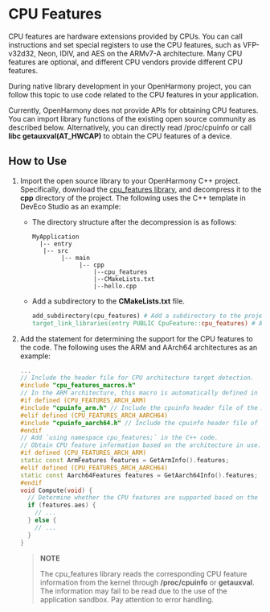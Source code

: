 # CPU Features

CPU features are hardware extensions provided by CPUs. You can call instructions and set special registers to use the CPU features, such as VFP-v32d32, Neon, IDIV, and AES on the ARMv7-A architecture. Many CPU features are optional, and different CPU vendors provide different CPU features.


During native library development in your OpenHarmony project, you can follow this topic to use code related to the CPU features in your application.


Currently, OpenHarmony does not provide APIs for obtaining CPU features. You can import library functions of the existing open source community as described below. Alternatively, you can directly read /proc/cpuinfo or call **libc getauxval(AT_HWCAP)** to obtain the CPU features of a device.


## How to Use

1. Import the open source library to your OpenHarmony C++ project. Specifically, download the [cpu_features library](https://github.com/google/cpu_features), and decompress it to the **cpp** directory of the project. The following uses the C++ template in DevEco Studio as an example:
   - The directory structure after the decompression is as follows:
      ```
      MyApplication
        |-- entry
         |-- src
              |-- main
                   |-- cpp
                       |--cpu_features
                       |--CMakeLists.txt
                       |--hello.cpp
      ```
   - Add a subdirectory to the **CMakeLists.txt** file.
      ```makefile
      add_subdirectory(cpu_features) # Add a subdirectory to the project.
      target_link_libraries(entry PUBLIC CpuFeature::cpu_features) # Add the library files that need to be linked.
      ```

2. Add the statement for determining the support for the CPU features to the code. The following uses the ARM and AArch64 architectures as an example:
   ```c++
   ...
   // Include the header file for CPU architecture target detection.
   #include "cpu_features_macros.h"
   // In the ARM architecture, this macro is automatically defined in the preceding header file based on the target.
   #if defined (CPU_FEATURES_ARCH_ARM)
   #include "cpuinfo_arm.h" // Include the cpuinfo header file of the ARM architecture.
   #elif defined (CPU_FEATURES_ARCH_AARCH64)
   #include "cpuinfo_aarch64.h" // Include the cpuinfo header file of the ARM64 architecture.
   #endif
   // Add `using namespace cpu_features;` in the C++ code.
   // Obtain CPU feature information based on the architecture in use.
   #if defined (CPU_FEATURES_ARCH_ARM)
   static const ArmFeatures features = GetArmInfo().features;
   #elif defined (CPU_FEATURES_ARCH_AARCH64)
   static const Aarch64Features features = GetAarch64Info().features;
   #endif
   void Compute(void) {
     // Determine whether the CPU features are supported based on the features field.
     if (features.aes) {
       // ...
     } else {
       // ...
     }
   }
   ```

   > **NOTE**
   > 
   > The cpu_features library reads the corresponding CPU feature information from the kernel through **/proc/cpuinfo** or **getauxval**. The information may fail to be read due to the use of the application sandbox. Pay attention to error handling.

